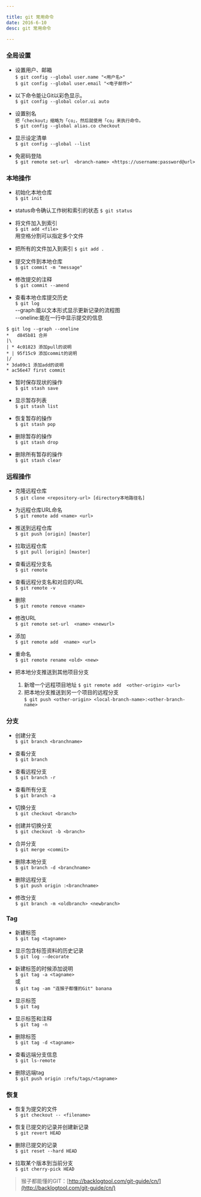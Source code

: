 ```yaml
---

title: git 常用命令
date: 2016-6-10
desc: git 常用命令

---
```


### 全局设置

- 设置用户、邮箱  
`$ git config --global user.name "<用户名>"  `  
`$ git config --global user.email "<电子邮件>"  `

- 以下命令能让Git以彩色显示。  
`$ git config --global color.ui auto`

<!--more-->

- 设置别名  
`把「checkout」缩略为「co」，然后就使用「co」来执行命令。`  
`$ git config --global alias.co checkout`  

- 显示设定清单	
`$ git config --global --list`  

- 免密码登陆  
`$ git remote set-url  <branch-name> <https://username:password@url>` 
 

 ### 本地操作

- 初始化本地仓库   
`$ git init`  

- status命令确认工作树和索引的状态 
`$ git status`    

- 将文件加入到索引    
`$ git add <file>`      
用空格分割可以指定多个文件   

- 把所有的文件加入到索引 
`$ git add . `  

- 提交文件到本地仓库   
`$ git commit -m "message" `  

- 修改提交的注释   
`$ git commit --amend`    

- 查看本地仓库提交历史  
`$ git log`   
--graph:能以文本形式显示更新记录的流程图    
--oneline:能在一行中显示提交的信息  


``` Git
$ git log --graph --oneline
*   d845b81 合并
|\
| * 4c01823 添加pull的说明
* | 95f15c9 添加commit的说明
|/
* 3da09c1 添加add的说明
* ac56e47 first commit
```

- 暂时保存现状的操作  
`$ git stash save`

- 显示暂存列表  
`$ git stash list`  

- 恢复暂存的操作  
`$ git stash pop`  

- 删除暂存的操作  
`$ git stash drop`  

- 删除所有暂存的操作  
`$ git stash clear`  


### 远程操作

- 克隆远程仓库    
`$ git clone <repository-url> [directory本地路径名]`

- 为远程仓库URL命名    
`$ git remote add <name> <url>`

- 推送到远程仓库   
`$ git push [origin] [master]`

- 拉取远程仓库    
`$ git pull [origin] [master]`

- 查看远程分支名   
`$ git remote`

- 查看远程分支名和对应的URL    
`$ git remote -v`

- 删除    
`$ git remote remove <name>`


- 修改URL   
`$ git remote set-url  <name> <newurl>`

- 添加    
`$ git remote add  <name> <url>`

- 重命名   
`$ git remote rename <old> <new>`

- 把本地分支推送到其他项目分支  
    1. 新增一个远程项目地址 `$ git remote add  <other-origin> <url>`
    2. 把本地分支推送到另一个项目的远程分支  
        `$ git push <other-origin> <local-branch-name>:<other-branch-name>`



### 分支

- 创建分支      
`$ git branch <branchname>`       

- 查看分支              
`$ git branch`

- 查看远程分支    
`$ git branch -r `

- 查看所有分支  
`$ git branch -a`

- 切换分支  
`$ git checkout <branch>`

- 创建并切换分支  
`$ git checkout -b <branch>`

- 合并分支  
`$ git merge <commit>`

- 删除本地分支  
`$ git branch -d <branchname>`

- 删除远程分支  
`$ git push origin :<branchname>`

- 修改分支  
`$ git branch -m <oldbranch> <newbranch>`

### Tag

- 新建标签   
`$ git tag <tagname>` 

- 显示包含标签资料的历史记录  
`$ git log --decorate`

- 新建标签的时候添加说明  
`$ git tag -a <tagname>`  
或  
`$ git tag -am "连猴子都懂的Git" banana`  

- 显示标签  
`$ git tag`

- 显示标签和注释  
 `$ git tag -n`

- 删除标签  
`$ git tag -d <tagname>`

- 查看远端分支信息  
`$ git ls-remote`

- 删除远端tag  
`$ git push origin :refs/tags/<tagname>`

### 恢复

- 恢复为提交的文件  
`$ git checkout -- <filename>`

- 恢复已提交的记录并创建新记录        
`$ git revert HEAD`

- 删除已提交的记录  
`$ git reset --hard HEAD`

- 拉取某个版本到当前分支  
`$ git cherry-pick HEAD`








> 猴子都能懂的GIT：[http://backlogtool.com/git-guide/cn/](http://backlogtool.com/git-guide/cn/)



